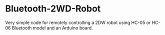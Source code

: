 # Bluetooth-2WD-Robot
Very simple code for remotely controlling a 2DW robot using HC-05 or HC-06 Bluetooth model and an Arduino board.
